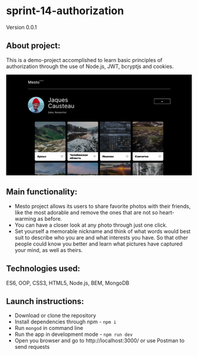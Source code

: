# **sprint-14-authorization**

Version 0.0.1

## About project:
This is a demo-project accomplished to learn basic principles of authorization through the use of Node.js, JWT, bcryptjs and cookies.

<img src="./images/mesto-pic.jpg" alt="Mesto screenshot with numerous breathtaking pictures" width="600"/>

## Main functionality: 
- Mesto project allows its users to share favorite photos with their friends, like the most adorable and remove the ones that are not so heart-warming as before.
- You can have a closer look at any photo through just one click.
- Set yourself a memorable nickname and think of what words would best suit to describe who you are and what interests you have. So that other people could know you better and learn what pictures have captured your mind, as well as theirs.

## Technologies used:
ES6, OOP, CSS3, HTML5, Node.js, BEM, MongoDB

## Launch instructions:
- Download or clone the repository
- Install dependencies through npm - `npm i`
- Run `mongod` in command line
- Run the app in development mode - `npm run dev`
- Open you browser and go to http://localhost:3000/ or use Postman to send requests
